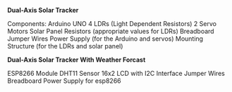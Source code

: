 **Dual-Axis Solar Tracker**

Components:
Arduino UNO
4 LDRs (Light Dependent Resistors)
2 Servo Motors
Solar Panel
Resistors (appropriate values for LDRs)
Breadboard
Jumper Wires
Power Supply (for the Arduino and servos)
Mounting Structure (for the LDRs and solar panel)

**Dual-Axis Solar Tracker With Weather Forcast**

ESP8266 Module 
DHT11 Sensor
16x2 LCD with I2C Interface
Jumper Wires
Breadboard 
Power Supply for esp8266
